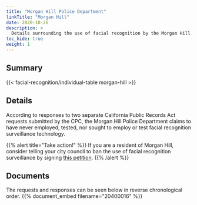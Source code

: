 ```yaml
---
title: "Morgan Hill Police Department"
linkTitle: "Morgan Hill"
date: 2020-10-26
description: >
  Details surrounding the use of facial recognition by the Morgan Hill Police Department.
toc_hide: true
weight: 1
---
```


## Summary
{{< facial-recognition/individual-table morgan-hill >}}

## Details
According to responses to two separate California Public Records Act requests submitted by the CPC, the Morgan Hill Police Department claims to have never employed, tested, nor sought to employ or test facial recognition surveillance technology.

{{% alert title="Take action!" %}}
If you are a resident of Morgan Hill, consider telling your city council to ban the use of facial recognition surveillance by signing [this petition](http://chng.it/gMkFcq7d).
{{% /alert %}}

## Documents
The requests and responses can be seen below in reverse chronological order.
{{% document_embed filename="20400016" %}}
